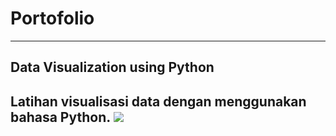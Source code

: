 # Portofolio
---
## Data Visualization using Python
Latihan visualisasi data dengan menggunakan bahasa Python.
[![](https://img.shields.io/badge/Google_ColabRun_on_Google_Colab-orange?logo=googlecolab&style=flatsquare)](https://colab.research.google.com/drive/1e3rPyCbc4V6s-Nu7G3XBAmtqTjvOr82h?usp=sharing)
---
